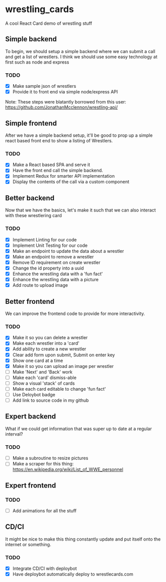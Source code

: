 # wrestling_cards
A cool React Card demo of wrestling stuff

## Simple backend
To begin, we should setup a simple backend where we can submit a call and get a list of wrestlers. I think we should use some easy technology at first such as node and express

### TODO
- [X] Make sample json of wrestlers
- [X] Provide it to front end via simple node/express API

Note: These steps were blatantly borrowed from this user:
https://github.com/JonathanMcclennon/wrestling-api/

## Simple frontend
After we have a simple backend setup, it'll be good to prop up a simple react based front end to show a listing of Wrestlers.

### TODO
- [X] Make a React based SPA and serve it
- [X] Have the front end call the simple backend.
- [X] Implement Redux for smarter API implementation
- [X] Display the contents of the call via a custom component

## Better backend
Now that we have the basics, let's make it such that we can also interact with these wrestlering card

### TODO
- [X] Implement Linting for our code
- [X] Implement Unit Testing for our code
- [X] Make an endpoint to update the data about a wrestler
- [X] Make an endpoint to remove a wrestler
- [X] Remove ID requirement on create wrestler
- [X] Change the id property into a uuid
- [X] Enhance the wrestling data with a 'fun fact'
- [X] Enhance the wrestling data with a picture
- [X] Add route to upload image

## Better frontend
We can improve the frontend code to provide for more interactivity.

### TODO
- [X] Make it so you can delete a wrestler
- [X] Make each wrestler into a 'card'
- [X] Add ability to create a new wrestler
- [X] Clear add form upon submit, Submit on enter key
- [X] Show one card at a time
- [X] Make it so you can upload an image per wrestler
- [ ] Make 'Next' and 'Back' work
- [ ] Make each 'card' dismiss-able
- [ ] Show a visual 'stack' of cards
- [ ] Make each card editable to change 'fun fact'
- [ ] Use Deloybot badge
- [ ] Add link to source code in my github

## Expert backend
What if we could get information that was super up to date at a regular interval?

### TODO
- [ ] Make a subroutine to resize pictures
- [ ] Make a scraper for this thing: https://en.wikipedia.org/wiki/List_of_WWE_personnel

## Expert frontend

### TODO
- [ ] Add animations for all the stuff

## CD/CI

It might be nice to make this thing constantly update and put itself onto the internet or something.

### TODO
- [X] Integrate CD/CI with deploybot
- [X] Have deploybot automatically deploy to wrestlecards.com

